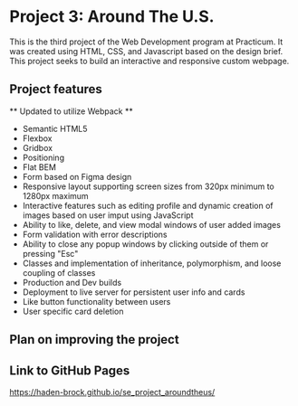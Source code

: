 # Project 3: Around The U.S.

This is the third project of the Web Development program at Practicum. It was created using HTML, CSS, and Javascript based on the design brief. This project seeks to build an interactive and responsive custom webpage.

## Project features
** Updated to utilize Webpack **
- Semantic HTML5
- Flexbox
- Gridbox
- Positioning
- Flat BEM
- Form based on Figma design
- Responsive layout supporting screen sizes from 320px minimum to 1280px maximum
- Interactive features such as editing profile and dynamic creation of images based on user imput using JavaScript
- Ability to like, delete, and view modal windows of user added images 
- Form validation with error descriptions
- Ability to close any popup windows by clicking outside of them or pressing "Esc"
- Classes and implementation of inheritance, polymorphism, and loose coupling of classes
- Production and Dev builds
- Deployment to live server for persistent user info and cards
- Like button functionality between users
- User specific card deletion

## Plan on improving the project

  

## Link to GitHub Pages

https://haden-brock.github.io/se_project_aroundtheus/

